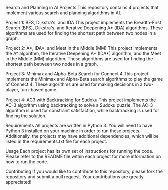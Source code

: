 Search and Planning in AI Projects
This repository contains 4 projects that implement various search and planning algorithms in AI.

Project 1: BFS, Dijkstra's, and IDA
This project implements the Breadth-First Search (BFS), Dijkstra's, and Iterative Deepening A* (IDA) algorithms. These algorithms are used for finding the shortest path between two nodes in a graph.

Project 2: A*, IDA*, and Meet in the Middle (MM)
This project implements the A* algorithm, the Iterative Deepening A* (IDA*) algorithm, and the Meet in the Middle (MM) algorithm. These algorithms are used for finding the shortest path between two nodes in a graph.

Project 3: Minimax and Alpha-Beta Search for Connect 4
This project implements the Minimax and Alpha-Beta search algorithms to play the game of Connect 4. These algorithms are used for making decisions in a two-player, turn-based game.

Project 4: AC3 with Backtracking for Sudoku
This project implements the AC-3 algorithm using backtracking to solve a Sudoku puzzle. The AC-3 algorithm is used for constraint satisfaction, while backtracking is used for finding the solution.

Requirements
All projects are written in Python 3. You will need to have Python 3 installed on your machine in order to run these projects. Additionally, the projects may have additional dependencies, which will be listed in the requirements.txt file for each project.

Usage
Each project has its own set of instructions for running the code. Please refer to the README file within each project for more information on how to run the code.

Contributing
If you would like to contribute to this repository, please fork the repository and submit a pull request. Your contributions are greatly appreciated!



